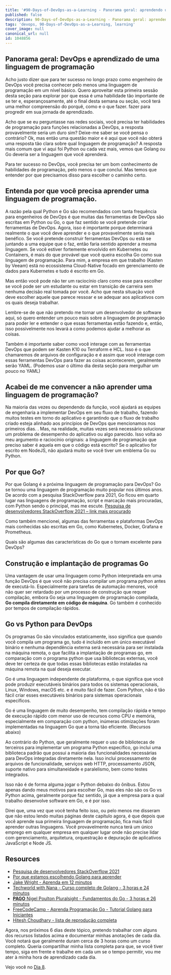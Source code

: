 ```yaml
---
title: '#90-Days-of-DevOps-as-a-Learning - Panorama geral: aprendendo uma linguagem de programação - Day 7'
published: false
description: 90-Days-of-DevOps-as-a-Learning - Panorama geral: aprendendo uma linguagem de programação
tags: 'devops, 90-Days-of-DevOps-as-a-Learning, learning'
cover_image: null
canonical_url: null
id: 1048856
---
```


## Panorama geral: DevOps e aprendizado de uma linguagem de programação

Acho justo dizer que para ter sucesso no longo prazo como engenheiro de DevOps você precisa conhecer pelo menos uma linguagem de programação em um nível básico. Quero aproveitar esta primeira sessão desta seção para explorar por que essa é uma habilidade tão importante de se ter e, esperançosamente, até o final desta semana ou seção, você terá uma melhor compreensão do porquê, como e o que fazer. fazer para progredir em sua jornada de aprendizado.

Acho que se eu perguntasse nas redes sociais, você precisa ter habilidades de programação para funções relacionadas a DevOps, a resposta provavelmente seria um duro sim? Deixe-me saber se você pensa o contrário? Ok, mas então uma questão maior e é aqui que você não obterá uma resposta tão clara sobre qual linguagem de programação? A resposta mais comum que vi aqui foi Python ou cada vez mais, vemos que Golang ou Go deveria ser a linguagem que você aprenderá.

Para ter sucesso no DevOps, você precisa ter um bom conhecimento de habilidades de programação, pelo menos o que concluí. Mas temos que entender por que precisamos disso para escolher o caminho certo.

## Entenda por que você precisa aprender uma linguagem de programação.

A razão pela qual Python e Go são recomendados com tanta frequência para engenheiros de DevOps é que muitas das ferramentas de DevOps são escritas em Python ou Go, o que faz sentido se você pretende criar ferramentas de DevOps. Agora, isso é importante porque determinará realmente o que você deve aprender e o que provavelmente seria mais benéfico. Se você pretende construir ferramentas DevOps ou está se juntando a uma equipe que o faz, então faria sentido aprender a mesma linguagem. Se você estiver fortemente envolvido em Kubernetes ou Containers, é mais do que provável que você queira escolha Go como sua linguagem de programação. Para mim, a empresa em que trabalho (Kasten by Veeam) está no ecossistema Cloud-Native focado em gerenciamento de dados para Kubernetes e tudo é escrito em Go.

Mas então você pode não ter um raciocínio claro como esse para escolher se você pode ser um estudante ou estar em transição de carreira sem nenhuma decisão real tomada por você. Acho que nesta situação você deve escolher aquele que parece ressoar e se adequar aos aplicativos com os quais deseja trabalhar.

Lembre-se de que não pretendo me tornar um desenvolvedor de software aqui, só quero entender um pouco mais sobre a linguagem de programação para poder ler e entender o que essas ferramentas estão fazendo e, então, isso possivelmente nos levará a como podemos ajudar a melhorar as coisas.

Também é importante saber como você interage com as ferramentas DevOps que podem ser Kasten K10 ou Terraform e HCL. Isso é o que chamaremos de arquivos de configuração e é assim que você interage com essas ferramentas DevOps para fazer as coisas acontecerem, geralmente serão YAML. (Podemos usar o último dia desta seção para mergulhar um pouco no YAML)

## Acabei de me convencer a não aprender uma linguagem de programação?

Na maioria das vezes ou dependendo da função, você ajudará as equipes de engenharia a implementar DevOps em seu fluxo de trabalho, fazendo muitos testes em torno do aplicativo e garantindo que o fluxo de trabalho criado esteja alinhado aos princípios de DevOps que mencionamos nos primeiros dias. . Mas, na realidade, muitas vezes será necessário solucionar um problema de desempenho do aplicativo ou algo parecido. Isso volta ao meu argumento e raciocínio originais: a linguagem de programação que preciso saber é aquela em que o código está escrito? Se o aplicativo for escrito em NodeJS, não ajudará muito se você tiver um emblema Go ou Python.

## Por que Go?

Por que Golang é a próxima linguagem de programação para DevOps? Go se tornou uma linguagem de programação muito popular nos últimos anos. De acordo com a pesquisa StackOverflow para 2021, Go ficou em quarto lugar nas linguagens de programação, script e marcação mais procuradas, com Python sendo o principal, mas me escute. [Pesquisa de desenvolvedores StackOverflow 2021 – link mais procurado](https://insights.stackoverflow.com/survey/2021#section-most-loved-dreaded-and-wanted-programming-scripting-and-markup-languages)

Como também mencionei, algumas das ferramentas e plataformas DevOps mais conhecidas são escritas em Go, como Kubernetes, Docker, Grafana e Prometheus.

Quais são algumas das características do Go que o tornam excelente para DevOps?

## Construção e implantação de programas Go

Uma vantagem de usar uma linguagem como Python interpretada em uma função DevOps é que você não precisa compilar um programa python antes de executá-lo. Especialmente para tarefas de automação menores, você não quer ser retardado por um processo de construção que requer compilação, embora Go seja uma linguagem de programação compilada, **Go compila diretamente em código de máquina**. Go também é conhecido por tempos de compilação rápidos.

## Go vs Python para DevOps

Os programas Go são vinculados estaticamente, isso significa que quando você compila um programa go, tudo é incluído em um único executável binário e nenhuma dependência externa será necessária para ser instalada na máquina remota, o que facilita a implantação de programas go, em comparação com o programa python que usa bibliotecas externas, você deve ter certeza de que todas essas bibliotecas estão instaladas na máquina remota na qual deseja executar.

Go é uma linguagem independente de plataforma, o que significa que você pode produzir executáveis binários para todos os sistemas operacionais, Linux, Windows, macOS etc. e é muito fácil de fazer. Com Python, não é tão fácil criar esses executáveis binários para sistemas operacionais específicos.

Go é uma linguagem de muito desempenho, tem compilação rápida e tempo de execução rápido com menor uso de recursos como CPU e memória, especialmente em comparação com python, inúmeras otimizações foram implementadas na linguagem Go que a torna tão eficiente. (Recursos abaixo)

Ao contrário do Python, que geralmente requer o uso de bibliotecas de terceiros para implementar um programa Python específico, go inclui uma biblioteca padrão que possui a maioria das funcionalidades necessárias para DevOps integradas diretamente nela. Isso inclui processamento de arquivos de funcionalidade, serviços web HTTP, processamento JSON, suporte nativo para simultaneidade e paralelismo, bem como testes integrados.

Isso não é de forma alguma jogar o Python debaixo do ônibus. Estou apenas dando meus motivos para escolher Go, mas eles não são os Go vs Python acima, geralmente porque faz sentido, já que a empresa para a qual trabalho desenvolve software em Go, e é por isso.

Direi que, uma vez que você tenha feito isso, ou pelo menos me disseram que não estou lendo muitas páginas deste capítulo agora, é que depois que você aprende sua primeira linguagem de programação, fica mais fácil aprender outras linguagens. Você provavelmente nunca terá um único emprego em qualquer empresa em qualquer lugar onde não precise lidar com gerenciamento, arquitetura, orquestração e depuração de aplicativos JavaScript e Node JS.

## Resources

- [Pesquisa de desenvolvedores StackOverflow 2021](https://insights.stackoverflow.com/survey/2021)
- [Por que estamos escolhendo Golang para aprender](https://www.youtube.com/watch?v=7pLqIIAqZD4&t=9s)
- [Jake Wright - Aprenda em 12 minutos](https://www.youtube.com/watch?v=C8LgvuEBraI&t=312s)
- [Techworld with Nana - Curso completo de Golang - 3 horas e 24 minutos](https://www.youtube.com/watch?v=yyUHQIec83I)
- [**PAGO** Nigel Poulton Pluralsight - Fundamentos do Go - 3 horas e 26 minutos](https://www.pluralsight.com/courses/go-fundamentals)
- [FreeCodeCamp - Aprenda Programação Go - Tutorial Golang para Iniciantes](https://www.youtube.com/watch?v=YS4e4q9oBaU&t=1025s)
- [Hitesh Choudhary - lista de reprodução completa](https://www.youtube.com/playlist?list=PLRAV69dS1uWSR89FRQGZ6q9BR2b44Tr9N)

Agora, nos próximos 6 dias deste tópico, pretendo trabalhar com alguns dos recursos listados acima e documentar minhas anotações de cada dia. Você notará que geralmente duram cerca de 3 horas como um curso completo. Queria compartilhar minha lista completa para que, se você tiver tempo, siga em frente e trabalhe em cada um se o tempo permitir, vou me ater à minha hora de aprendizado cada dia.

Vejo você no [Dia 8](day08.md).
